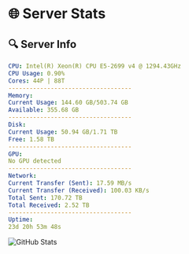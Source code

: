 # 🌐 Server Stats
## 🔍 Server Info
```yaml
CPU: Intel(R) Xeon(R) CPU E5-2699 v4 @ 1294.43GHz
CPU Usage: 0.90%
Cores: 44P | 88T
-----------------------------------
Memory:
Current Usage: 144.60 GB/503.74 GB
Available: 355.68 GB
-----------------------------------
Disk:
Current Usage: 50.94 GB/1.71 TB
Free: 1.58 TB
-----------------------------------
GPU:
No GPU detected
-----------------------------------
Network:
Current Transfer (Sent): 17.59 MB/s
Current Transfer (Received): 100.03 KB/s
Total Sent: 170.72 TB
Total Received: 2.52 TB
-----------------------------------
Uptime:
23d 20h 53m 48s
```
![GitHub Stats](https://img.shields.io/badge/Updated-2025-03-03_19:37:06-blue)